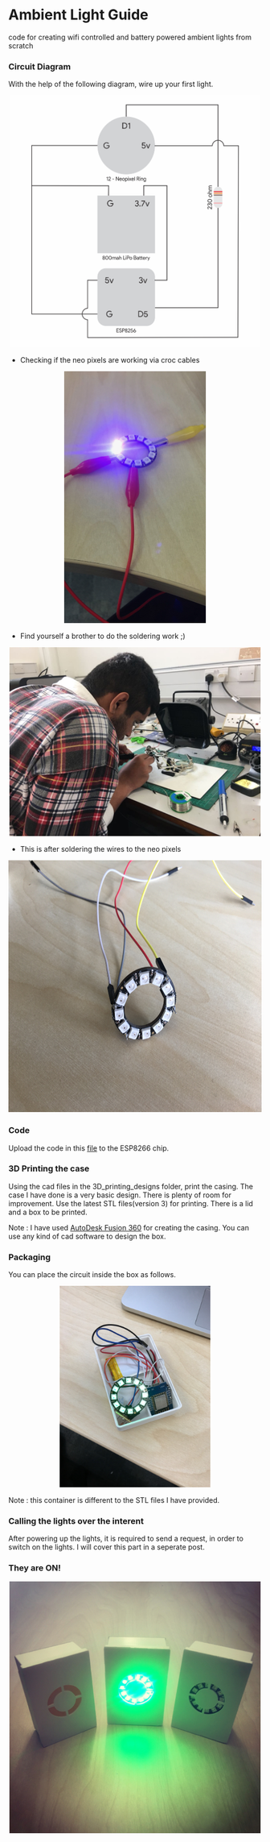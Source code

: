 # Ambient Light Guide
code for creating wifi controlled and battery powered ambient lights from scratch

### Circuit Diagram
With the help of the following diagram, wire up your first light.

<p align="center">
<img src="https://github.com/akshika47/Ambient_Light/blob/master/Assets/circuit.png" width="500" height="500" class="centre">
</p>

* Checking if the neo pixels are working via croc cables

<p align="center">
<img src="https://github.com/akshika47/Ambient_Light/blob/master/Assets/neo_pixel_test.jpg" height="500" class="centre">
</p>


* Find yourself a brother to do the soldering work ;) 

<p align="center">
<img src="https://github.com/akshika47/Ambient_Light/blob/master/Assets/desira.jpg" width="500" class="centre">
</p>

* This is after soldering the wires to the neo pixels

<p align="center">
<img src="https://github.com/akshika47/Ambient_Light/blob/master/Assets/neo_pixel_with_wires.jpg" height="500" class="centre">
</p>


### Code

Upload the code in this [file](https://github.com/akshika47/Ambient_Light/blob/master/Clients/Wemos_ESP8266/Wemos_ESP8266.ino) to the ESP8266 chip.

### 3D Printing the case

Using the cad files in the 3D_printing_designs folder, print the casing. The case I have done is a very basic design. There is plenty of room for improvement. Use the latest STL files(version 3) for printing. There is a lid and a box to be printed.

Note : I have used [AutoDesk Fusion 360](https://www.autodesk.com/products/fusion-360/overview) for creating the casing. You can use any kind of cad software to design the box.

### Packaging

You can place the circuit inside the box as follows.

<p align="center">
<img src="https://github.com/akshika47/Ambient_Light/blob/master/Assets/light_places_in_the_container.jpg" width="300">
</p>

Note : this container is different to the STL files I have provided.

### Calling the lights over the interent

After powering up the lights, it is required to send a request, in order to switch on the lights. I will cover this part in a seperate post. 

### They are ON!

<p align="center">
<img src="https://github.com/akshika47/Ambient_Light/blob/master/Assets/light.jpg" width="500" height="500">
</p>
